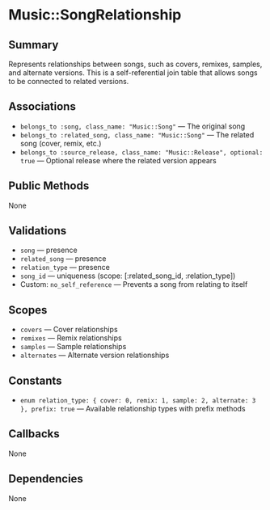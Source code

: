 # Music::SongRelationship

## Summary
Represents relationships between songs, such as covers, remixes, samples, and alternate versions. This is a self-referential join table that allows songs to be connected to related versions.

## Associations
- `belongs_to :song, class_name: "Music::Song"` — The original song
- `belongs_to :related_song, class_name: "Music::Song"` — The related song (cover, remix, etc.)
- `belongs_to :source_release, class_name: "Music::Release", optional: true` — Optional release where the related version appears

## Public Methods
None

## Validations
- `song` — presence
- `related_song` — presence
- `relation_type` — presence
- `song_id` — uniqueness (scope: [:related_song_id, :relation_type])
- Custom: `no_self_reference` — Prevents a song from relating to itself

## Scopes
- `covers` — Cover relationships
- `remixes` — Remix relationships
- `samples` — Sample relationships
- `alternates` — Alternate version relationships

## Constants
- `enum relation_type: { cover: 0, remix: 1, sample: 2, alternate: 3 }, prefix: true` — Available relationship types with prefix methods

## Callbacks
None

## Dependencies
None 